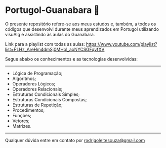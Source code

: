 # Portugol-Guanabara 📗

O presente repositório refere-se aos meus estudos e, também, a todos os códigos que desenvolvi durante meus aprendizados em Portugol utilizando visuAlg e assistindo às aulas do Guanabara.

Link para a playlist com todas as aulas: https://www.youtube.com/playlist?list=PLHz_AreHm4dmSj0MHol_aoNYCSGFqvfXV

Segue abaixo os conhecimentos e as tecnologias desenvolvidas:

------------------------------------------------------------------

- Lógica de Programação;
- Algoritmos;
- Operadores Lógicos;
- Operadores Relacionais;
- Estruturas Condicionais Simples;
- Estruturas Condicionais Compostas;
- Estruturas de Repetição;
- Procedimentos;
- Funções;
- Vetores;
- Matrizes.

------------------------------------------------------------------

Qualquer dúvida entre em contato por <a href="mailto:rodrigoleitesouza@gmail.com?">rodrigoleitesouza@gmail.com</a>
